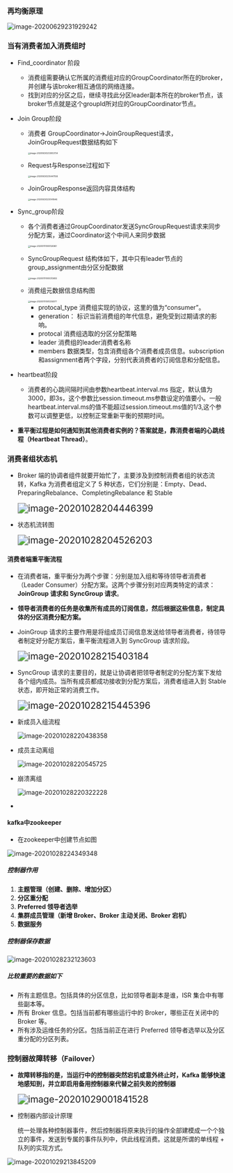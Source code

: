 ### 再均衡原理

![image-20200629231929242](assets/image-20200629231929242.png)

### 当有消费者加入消费组时

- Find_coordinator 阶段

  - 消费组需要确认它所属的消费组对应的GroupCoordinator所在的broker，并创建与该broker相互通信的网络连接。
  - 找到对应的分区之后，继续寻找此分区leader副本所在的broker节点，该broker节点就是这个groupId所对应的GroupCoordinator节点。

- Join Group阶段

  - 消费者 GroupCoordinator->JoinGroupRequest请求，JoinGroupRequest数据结构如下

    <img src="assets/image-20200630233953734.png" alt="image-20200630233953734" style="zoom:33%;" />

  - Request与Response过程如下

    <img src="assets/image-20200630235447556.png" alt="image-20200630235447556" style="zoom: 33%;" />

  - JoinGroupResponse返回内容具体结构

    <img src="assets/image-20200630235141846.png" alt="image-20200630235141846" style="zoom:33%;" />



- Sync_group阶段

  - 各个消费者通过GroupCoordinator发送SyncGroupRequest请求来同步分配方案，通过Coordinator这个中间人来同步数据

    <img src="assets/image-20200701000126961.png" alt="image-20200701000126961" style="zoom:33%;" />

  - SyncGroupRequest 结构体如下，其中只有leader节点的group_assignment由分区分配数据

    <img src="assets/image-20200701000313855.png" alt="image-20200701000313855" style="zoom:33%;" />

  - 消费组元数据信息结构图

    <img src="assets/image-20200701001256077.png" alt="image-20200701001256077" style="zoom:33%;" />

    - protocal_type 消费组实现的协议，这里的值为“consumer”。
    - generation： 标识当前消费组的年代信息，避免受到过期请求的影响。
    - protocal 消费组选取的分区分配策略
    - leader 消费组的leader消费者名称
    - members 数据类型，包含消费组各个消费者成员信息。subscription和assignment者两个字段，分别代表消费者的订阅信息和分配信息。

- heartbeat阶段

  - 消费者的心跳间隔时间由参数heartbeat.interval.ms 指定，默认值为3000，即3s，这个参数比session.timeout.ms参数设定的值要小。一般heartbeat.interval.ms的值不能超过session.timeout.ms值的1/3,这个参数可以调整更低，以控制正常重新平衡的预期时间。

- **重平衡过程是如何通知到其他消费者实例的？答案就是，靠消费者端的心跳线程（Heartbeat Thread）**。

### 消费者组状态机

- Broker 端的协调者组件就要开始忙了，主要涉及到控制消费者组的状态流转，Kafka 为消费者组定义了 5 种状态，它们分别是：Empty、Dead、PreparingRebalance、CompletingRebalance 和 Stable

  <img src="assets/image-20201028204446399.png" alt="image-20201028204446399" style="zoom:150%;" />

- 状态机流转图

  <img src="assets/image-20201028204526203.png" alt="image-20201028204526203" style="zoom:150%;" />


#### 消费者端重平衡流程

- 在消费者端，重平衡分为两个步骤：分别是加入组和等待领导者消费者（Leader Consumer）分配方案。这两个步骤分别对应两类特定的请求：**JoinGroup 请求和 SyncGroup 请求**。

- **领导者消费者的任务是收集所有成员的订阅信息，然后根据这些信息，制定具体的分区消费分配方案。**

- JoinGroup 请求的主要作用是将组成员订阅信息发送给领导者消费者，待领导者制定好分配方案后，重平衡流程进入到 SyncGroup 请求阶段。

  <img src="assets/image-20201028215403184.png" alt="image-20201028215403184" style="zoom:150%;" />

- SyncGroup 请求的主要目的，就是让协调者把领导者制定的分配方案下发给各个组内成员。当所有成员都成功接收到分配方案后，消费者组进入到 Stable 状态，即开始正常的消费工作。

  <img src="assets/image-20201028215445396.png" alt="image-20201028215445396" style="zoom:150%;" />

- 新成员入组流程

  ![image-20201028220438358](assets/image-20201028220438358.png)

- 成员主动离组

  ![image-20201028220545725](assets/image-20201028220545725.png)

- 崩溃离组

  ![image-20201028220322228](assets/image-20201028220322228.png)

- 



#### kafka中zookeeper

- 在zookeeper中创建节点如图

![image-20201028224349348](assets/image-20201028224349348.png)

#####  控制器作用

1. **主题管理（创建、删除、增加分区）**
2. **分区重分配**
3. **Preferred 领导者选举**
4. **集群成员管理（新增 Broker、Broker 主动关闭、Broker 宕机）**
5. **数据服务**

##### 控制器保存数据

![image-20201028232123603](assets/image-20201028232123603.png)

##### 比较重要的数据如下

- 所有主题信息。包括具体的分区信息，比如领导者副本是谁，ISR 集合中有哪些副本等。
- 所有 Broker 信息。包括当前都有哪些运行中的 Broker，哪些正在关闭中的 Broker 等。
- 所有涉及运维任务的分区。包括当前正在进行 Preferred 领导者选举以及分区重分配的分区列表。

### 控制器故障转移（Failover）

- **故障转移指的是，当运行中的控制器突然宕机或意外终止时，Kafka 能够快速地感知到，并立即启用备用控制器来代替之前失败的控制器**

  <img src="assets/image-20201029001841528.png" alt="image-20201029001841528" style="zoom:150%;" />

- 控制器内部设计原理

  统一处理各种控制器事件，然后控制器将原来执行的操作全部建模成一个个独立的事件，发送到专属的事件队列中，供此线程消费。这就是所谓的单线程 + 队列的实现方式。

![image-20201029213845209](assets/image-20201029213845209.png)